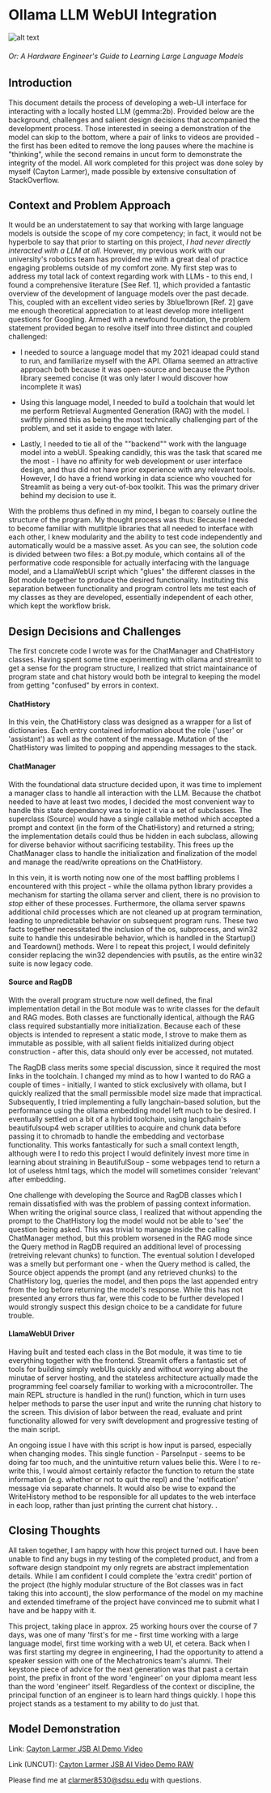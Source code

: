﻿# Ollama LLM WebUI Integration

![alt text](.funny/Calvin_with_the_glue_final.png) 
###### Or: A Hardware Engineer's Guide to Learning Large Language Models


## Introduction
This document details the process of developing a web-UI interface for interacting with a locally hosted LLM (gemma:2b). Provided below are the background, challenges and salient design decisions that accompanied the development process. Those interested in seeing a demonstration of the model can skip to the bottom, where a pair of links to videos are provided - the first has been edited to remove the long pauses where the machine is "thinking", while the second remains in uncut form to demonstrate the integrity of the model. All work completed for this project was done soley by myself (Cayton Larmer), made possible by extensive consultation of StackOverflow.

## Context and Problem Approach
It would be an understatement to say that working with large language models is outside the scope of my core competency; in fact, it would not be hyperbole to say that prior to starting on this project, *I had never directly interacted with a LLM at all*. However, my previous work with our university's robotics team has provided me with a great deal of practice engaging problems outside of my comfort zone. My first step was to address my total lack of context regarding work with LLMs - to this end, I found a comprehensive literature [See Ref. 1], which provided a fantastic overview of the development of language models over the past decade. This, coupled with an excellent video series by 3blue1brown [Ref. 2] gave me enough theoretical appreciation to at least develop more intelligent questions for Googling.
Armed with a newfound foundation, the problem statement provided began to resolve itself into three distinct and coupled challenged:

- I needed to source a language model that my 2021 ideapad could stand to run, and familiarize myself with the API. Ollama seemed an attractive approach both because it was open-source and because the Python library seemed concise (it was only later I would discover how incomplete it was)

- Using this language model, I needed to build a toolchain that would let me perform Retrieval Augmented Generation (RAG) with the model. I swiftly pinned this as being the most technically challenging part of the problem, and set it aside to engage with later.

- Lastly, I needed to tie all of the ""backend"" work with the language model into a webUI. Speaking candidly, this was the task that scared me the most - I have no affinity for web development or user interface design, and thus did not have prior experience with any relevant tools. However, I do have a friend working in data science who vouched for Streamlit as being a very out-of-box toolkit. This was the primary driver behind my decision to use it.

With the problems thus defined in my mind, I began to coarsely outline the structure of the program. My thought process was thus: Because I needed to become familiar with mutlitple libraries that all needed to interface with each other, I knew modularity and the ability to test code independently and automatically would be a massive asset. As you can see, the solution code is divided between two files: a Bot.py module, which contains all of the performative code responsible for actually interfacing with the language model, and a LlamaWebUI script which "glues" the different classes in the Bot module together to produce the desired functionality. Instituting this separation between functionality and program control lets me test each of my classes as they are developed, essentially independent of each other, which kept the workflow brisk.

## Design Decisions and Challenges
The first concrete code I wrote was for the ChatManager and ChatHistory classes. Having spent some time experimenting with ollama and streamlit to get a sense for the program structure, I realized that strict maintainance of program state and chat history would both be integral to keeping the model from getting "confused" by errors in context.

#### ChatHistory
In this vein, the ChatHistory class was designed as a wrapper for a list of dictionaries. Each entry contained information about the role ('user' or 'assistant') as well as the content of the message. Mutation of the ChatHistory was limited to popping and appending messages to the stack.

#### ChatManager
With the foundational data structure decided upon, it was time to implement a manager class to handle all interaction with the LLM. Because the chatbot needed to have at least two modes, I decided the most convenient way to handle this state dependancy was to inject it via a set of subclasses. The superclass (Source) would have a single callable method which accepted a prompt and context (in the form of the ChatHistory) and returned a string; the implementation details could thus be hidden in each subclass, allowing for diverse behavior without sacrificing testability. This frees up the ChatManager class to handle the initialization and finalization of the model and manage the read/write opreations on the ChatHistory.

In this vein, it is worth noting now one of the most baffling problems I encountered with this project - while the ollama python library provides a mechanism for starting the ollama server and client, there is no provision to *stop* either of these processes. Furthermore, the ollama server spawns additional child processes which are not cleaned up at program termination, leading to unpredictable behavior on subsequent program runs. These two facts together necessitated the inclusion of the os, subprocess, and win32 suite to handle this undesirable behavior, which is handled in the Startup() and Teardown() methods. Were I to repeat this project, I would definitely consider replacing the win32 dependencies with psutils, as the entire win32 suite is now legacy code.

#### Source and RagDB
With the overall program structure now well defined, the final implementation detail in the Bot module was to write classes for the default and RAG modes. Both classes are functionally identical, although the RAG class required substantially more initialization. Because each of these objects is intended to represent a static mode, I strove to make them as immutable as possible, with all salient fields initialized during object construction - after this, data should only ever be accessed, not mutated. 

The RagDB class merits some special discussion, since it required the most links in the toolchain. I changed my mind as to how I wanted to do RAG a couple of times - initially, I wanted to stick exclusively with ollama, but I quickly realized that the small permissible model size made that impractical. Subsequently, I tried implementing a fully langchain-based solution, but the performance using the ollama embedding model left much to be desired. I eventually settled on a bit of a hybrid toolchain, using langchain's beautifulsoup4 web scraper utilities to acquire and chunk data before passing it to chromadb to handle the embedding and vectorbase functionality. This works fantastically for such a small context length, although were I to redo this project I would definitely invest more time in learning about straining in BeautifulSoup - some webpages tend to return a lot of useless html tags, which the model will sometimes consider 'relevant' after embedding.

One challenge with developing the Source and RagDB classes which I remain dissatisfied with was the problem of passing context information. When writing the original source class, I realized that without appending the prompt to the ChatHistory log the model would not be able to 'see' the question being asked. This was trivial to manage inside the calling ChatManager method, but this problem worsened in the RAG mode since the Query method in RagDB required an additional level of processing (retreiving relevant chunks) to function. The eventual solution I developed was a smelly but performant one - when the Query method is called, the Source object appends the prompt (and any retrieved chunks) to the ChatHistory log, queries the model, and then pops the last appended entry from the log before returning the model's response. While this has not presented any errors thus far, were this code to be further developed I would strongly suspect this design choice to be a candidate for future trouble.

#### LlamaWebUI Driver
Having built and tested each class in the Bot module, it was time to tie everything together with the frontend. Streamlit offers a fantastic set of tools for building simply webUIs quickly and without worrying about the minutae of server hosting, and the stateless architecture actually made the programming feel coarsely familiar to working with a microcontroller. The main REPL structure is handled in the run() function, which in turn uses helper methods to parse the user input and write the running chat history to the screen. This division of labor between the read, evaluate and print functionality allowed for very swift development and progressive testing of the main script.

An ongoing issue I have with this script is how input is parsed, especially when changing modes. This single function - ParseInput - seems to be doing far too much, and the unintuitive return values belie this. Were I to re-write this, I would almost certainly refactor the function to return the state information (e.g. whether or not to quit the repl) and the 'notification' message via separate channels. It would also be wise to expand the WriteHistory method to be responsible for all updates to the web interface in each loop, rather than just printing the current chat history.
.
## Closing Thoughts
All taken together, I am happy with how this project turned out. I have been unable to find any bugs in my testing of the completed product, and from a software design standpoint my only regrets are abstract implementation details. While I am confident I could complete the 'extra credit' portion of the project (the highly modular structure of the Bot classes was in fact taking this into account), the slow performance of the model on my machine and extended timeframe of the project have convinced me to submit what I have and be happy with it.

This project, taking place in approx. 25 working hours over the course of 7 days, was one of many 'first's for me - first time working with a large language model, first time working with a web UI, et cetera. Back when I was first starting my degree in engineering, I had the opportunity to attend a speaker session with one of the Mechatronics team's alumni. Their keystone piece of advice for the next generation was that past a certain point, the prefix in front of the word 'engineer' on your diploma meant less than the word 'engineer' itself. Regardless of the context or discipline, the principal function of an engineer is to learn hard things quickly. I hope this project stands as a testament to my ability to do just that. 

## Model Demonstration
Link: [Cayton Larmer JSB AI Demo Video](https://drive.google.com/file/d/1he34J4OXKMwFqO9vC4-4BwAyUc2_C63H/view?usp=drive_link)

Link (UNCUT): [Cayton Larmer JSB AI Video Demo RAW](https://drive.google.com/file/d/1lDggN6u0OQzZyxzQtmOkS8oNXwddGs_Q/view?usp=drive_link)

Please find me at clarmer8530@sdsu.edu with questions. 
